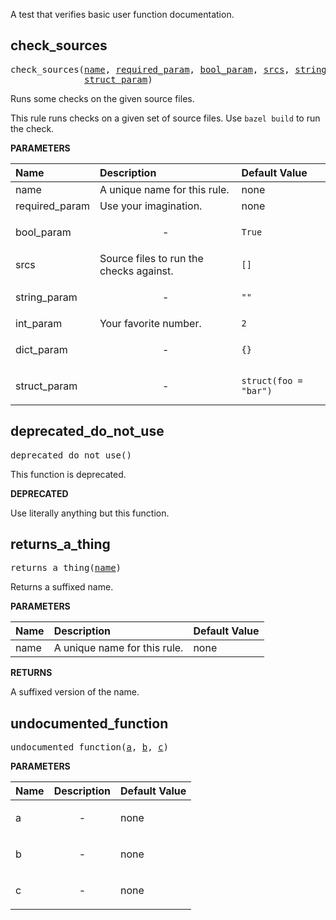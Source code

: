 <!-- Generated with Stardoc: http://skydoc.bazel.build -->

A test that verifies basic user function documentation.

<a id="#check_sources"></a>

## check_sources

<pre>
check_sources(<a href="#check_sources-name">name</a>, <a href="#check_sources-required_param">required_param</a>, <a href="#check_sources-bool_param">bool_param</a>, <a href="#check_sources-srcs">srcs</a>, <a href="#check_sources-string_param">string_param</a>, <a href="#check_sources-int_param">int_param</a>, <a href="#check_sources-dict_param">dict_param</a>,
              <a href="#check_sources-struct_param">struct_param</a>)
</pre>

Runs some checks on the given source files.

This rule runs checks on a given set of source files.
Use `bazel build` to run the check.


**PARAMETERS**


| Name  | Description | Default Value |
| :------------- | :------------- | :------------- |
| <a id="check_sources-name"></a>name |  A unique name for this rule.   |  none |
| <a id="check_sources-required_param"></a>required_param |  Use your imagination.   |  none |
| <a id="check_sources-bool_param"></a>bool_param |  <p align="center"> - </p>   |  <code>True</code> |
| <a id="check_sources-srcs"></a>srcs |  Source files to run the checks against.   |  <code>[]</code> |
| <a id="check_sources-string_param"></a>string_param |  <p align="center"> - </p>   |  <code>""</code> |
| <a id="check_sources-int_param"></a>int_param |  Your favorite number.   |  <code>2</code> |
| <a id="check_sources-dict_param"></a>dict_param |  <p align="center"> - </p>   |  <code>{}</code> |
| <a id="check_sources-struct_param"></a>struct_param |  <p align="center"> - </p>   |  <code>struct(foo = "bar")</code> |


<a id="#deprecated_do_not_use"></a>

## deprecated_do_not_use

<pre>
deprecated_do_not_use()
</pre>

This function is deprecated.


**DEPRECATED**

Use literally anything but this function.


<a id="#returns_a_thing"></a>

## returns_a_thing

<pre>
returns_a_thing(<a href="#returns_a_thing-name">name</a>)
</pre>

Returns a suffixed name.

**PARAMETERS**


| Name  | Description | Default Value |
| :------------- | :------------- | :------------- |
| <a id="returns_a_thing-name"></a>name |  A unique name for this rule.   |  none |

**RETURNS**

A suffixed version of the name.


<a id="#undocumented_function"></a>

## undocumented_function

<pre>
undocumented_function(<a href="#undocumented_function-a">a</a>, <a href="#undocumented_function-b">b</a>, <a href="#undocumented_function-c">c</a>)
</pre>



**PARAMETERS**


| Name  | Description | Default Value |
| :------------- | :------------- | :------------- |
| <a id="undocumented_function-a"></a>a |  <p align="center"> - </p>   |  none |
| <a id="undocumented_function-b"></a>b |  <p align="center"> - </p>   |  none |
| <a id="undocumented_function-c"></a>c |  <p align="center"> - </p>   |  none |


